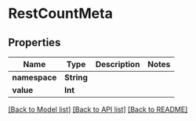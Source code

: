 # RestCountMeta

## Properties
Name | Type | Description | Notes
------------ | ------------- | ------------- | -------------
**namespace** | **String** |  | 
**value** | **Int** |  | 

[[Back to Model list]](../README.md#documentation-for-models) [[Back to API list]](../README.md#documentation-for-api-endpoints) [[Back to README]](../README.md)


